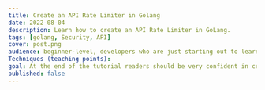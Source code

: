```yaml
---
title: Create an API Rate Limiter in Golang
date: 2022-08-04
description: Learn how to create an API Rate Limiter in GoLang.
tags: [golang, Security, API]
cover: post.png
audience: beginner-level, developers who are just starting out to learn GoLang.
Techniques (teaching points):
goal: At the end of the tutorial readers should be very confident in creating anty crud application
published: false
---
```

